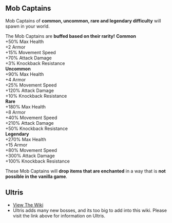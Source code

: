
## **Mob Captains**

Mob Captains of  **common, uncommon, rare and legendary difficulty**  will spawn in your world.

The Mob Captains are  **buffed based on their rarity!**
**Common**  
+50% Max Health  
+2 Armor  
+15% Movement Speed  
+70% Attack Damage  
+3% Knockback Resistance  
**Uncommon**  
+90% Max Health  
+4 Armor  
+25% Movement Speed  
+120% Attack Damage  
+10% Knockback Resistance  
**Rare**  
+180% Max Health  
+8 Armor  
+40% Movement Speed  
+210% Attack Damage  
+50% Knockback Resistance  
**Legendary**  
+270% Max Health  
+15 Armor  
+80% Movement Speed  
+300% Attack Damage  
+100% Knockback Resistance  

These Mob Captains will  **drop items that are enchanted**  in a way that is  **not possible in the vanilla game**.

## Ultris
- [View The Wiki](https://github.com/SpluoSplatus/Ultris/wiki)
- Ultris adds many new bosses, and its too big to add into this wiki. Please visit the link above for information on Ultris.

